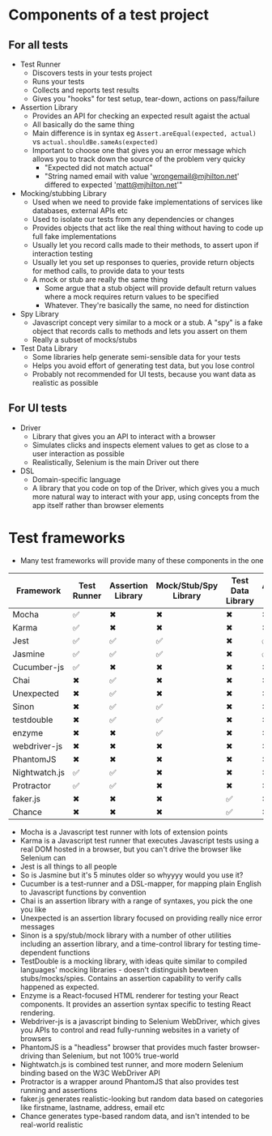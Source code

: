 # Components of a test project

## For all tests
- Test Runner
  - Discovers tests in your tests project
  - Runs your tests
  - Collects and reports test results
  - Gives you "hooks" for test setup, tear-down, actions on pass/failure
- Assertion Library
  - Provides an API for checking an expected result agaist the actual
  - All basically do the same thing
  - Main difference is in syntax eg `Assert.areEqual(expected, actual)` vs `actual.shouldBe.sameAs(expected)`
  - Important to choose one that gives you an error message which allows you to track down the source of the problem very quicky
    - "Expected did not match actual"
    - "String named email with value 'wrongemail@mjhilton.net' differed to expected 'matt@mjhilton.net'"
- Mocking/stubbing Library
  - Used when we need to provide fake implementations of services like databases, external APIs etc
  - Used to isolate our tests from any dependencies or changes
  - Provides objects that act like the real thing without having to code up full fake implementations
  - Usually let you record calls made to their methods, to assert upon if interaction testing
  - Usually let you set up responses to queries, provide return objects for method calls, to provide data to your tests
  - A mock or stub are really the same thing
    - Some argue that a stub object will provide default return values where a mock requires return values to be specified
    - Whatever. They're basically the same, no need for distinction
- Spy Library
  - Javascript concept very similar to a mock or a stub. A "spy" is a fake object that records calls to methods and lets you assert on them
  - Really a subset of mocks/stubs
- Test Data Library
  - Some libraries help generate semi-sensible data for your tests
  - Helps you avoid effort of generating test data, but you lose control
  - Probably not recommended for UI tests, because you want data as realistic as possible

## For UI tests
- Driver
  - Library that gives you an API to interact with a browser
  - Simulates clicks and inspects element values to get as close to a user interaction as possible
  - Realistically, Selenium is the main Driver out there
- DSL
  - Domain-specific language
  - A library that you code on top of the Driver, which gives you a much more natural way to interact with your app, using concepts from the app itself rather than browser elements

# Test frameworks
- Many test frameworks will provide many of these components in the one

| Framework | Test Runner | Assertion Library | Mock/Stub/Spy Library | Test Data Library | Acceptance Testing | Driver | DSL |
|-----------|-------------|-------------------|-----------------------|-------------------|--------------------|--------|-----|
| Mocha     | ✅         | ✖                 | ✖                     | ✖                | ✖                  | ✖     | ✖  |
| Karma     | ✅         | ✖                 | ✖                     | ✖                | ✖                  | 🔳    | ✖  |
| Jest      | ✅         | ✅                | ✅                    | ✖                | ✅                 | ✖     | ✖  |
| Jasmine   | ✅         | ✅                | ✅                    | ✖                | ✅                 | ✖     | ✖  |
| Cucumber-js | ✅       | ✖                 | ✖                     | ✖                | ✖                  | ✖     | ✅ |
| Chai      | ✖          | ✅                | ✖                     | ✖                | ✖                  | ✖     | ✖  |
| Unexpected | ✖         | ✅                | ✖                     | ✖                | ✖                  | ✖     | ✖  |
| Sinon     | ✖          | ✅                | ✅                    | ✖                | ✖                  | ✖     | ✖  |
| testdouble | ✖         | ✅                | ✅                    | ✖                | ✖                  | ✖     | ✖  |
| enzyme    | ✖          | ✖                 | ✅                    | ✖                | ✖                  | 🔳    | 🔳 |
| webdriver-js | ✖       | ✖                 | ✖                     | ✖                | ✖                  | ✅    | ✖  |
| PhantomJS | ✖          | ✖                 | ✖                     | ✖                | ✖                  | ✅    | ✖  |
| Nightwatch.js | ✅     | ✅                | ✖                     | ✖                | ✖                  | ✅    | ✖  |
| Protractor | ✅        | ✅                | ✖                     | ✖                | ✖                  | ✅    | ✖  |
| faker.js | ✖           | ✖                 | ✖                     | ✅               | ✖                  | ✖     | ✖  |
| Chance   | ✖           | ✖                 | ✖                     | ✅               | ✖                  | ✖     | ✖  |


- Mocha is a Javascript test runner with lots of extension points
- Karma is a Javascript test runner that executes Javascript tests using a real DOM hosted in a browser, but you can't drive the browser like Selenium can
- Jest is all things to all people
- So is Jasmine but it's 5 minutes older so whyyyy would you use it?
- Cucumber is a test-runner and a DSL-mapper, for mapping plain English to Javascript functions by convention
- Chai is an assertion library with a range of syntaxes, you pick the one you like
- Unexpected is an assertion library focused on providing really nice error messages
- Sinon is a spy/stub/mock library with a number of other utilities including an assertion library, and a time-control library for testing time-dependent functions
- TestDouble is a mocking library, with ideas quite similar to compiled languages' mocking libraries - doesn't distinguish bewteen stubs/mocks/spies. Contains an assertion capability to verify calls happened as expected.
- Enzyme is a React-focused HTML renderer for testing your React components. It provides an assertion syntax specific to testing React rendering.
- Webdriver-js is a javascript binding to Selenium WebDriver, which gives you APIs to control and read fully-running websites in a variety of browsers
- PhantomJS is a "headless" browser that provides much faster browser-driving than Selenium, but not 100% true-world
- Nightwatch.js is combined test runner, and more modern Selenium binding based on the W3C WebDriver API
- Protractor is a wrapper around PhantomJS that also provides test running and assertions
- faker.js generates realistic-looking but random data based on categories like firstname, lastname, address, email etc
- Chance generates type-based random data, and isn't intended to be real-world realistic
